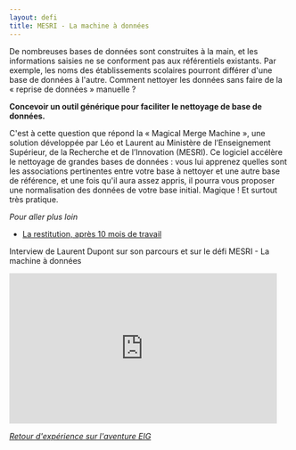 ```yaml
---
layout: defi
title: MESRI - La machine à données
---
```


De nombreuses bases de données sont construites à la main, et les
informations saisies ne se conforment pas aux référentiels existants.
Par exemple, les noms des établissements scolaires pourront différer
d'une base de données à l'autre.  Comment nettoyer les données sans
faire de la « reprise de données » manuelle ?

**Concevoir un outil générique pour faciliter le nettoyage de base de
données.**

C'est à cette question que répond la « Magical Merge Machine », une
solution développée par Léo et Laurent au Ministère de l’Enseignement
Supérieur, de la Recherche et de l’Innovation (MESRI).  Ce logiciel
accélère le nettoyage de grandes bases de données : vous lui apprenez
quelles sont les associations pertinentes entre votre base à nettoyer
et une autre base de référence, et une fois qu'il aura assez appris,
il pourra vous proposer une normalisation des données de votre base
initial.  Magique !  Et surtout très pratique.

_Pour aller plus loin_

* [La restitution, après 10 mois de travail](https://www.dailymotion.com/video/x6b9mnj?playlist=x54m4i)

Interview de Laurent Dupont sur son parcours et sur le défi MESRI - La machine à données
<iframe frameborder="0" width="480" height="270" src="https://www.dailymotion.com/embed/video/x5qmecy" allowfullscreen allow="autoplay"></iframe>

_[Retour d'expérience sur l'aventure EIG](https://www.dailymotion.com/video/x64z39w)_
